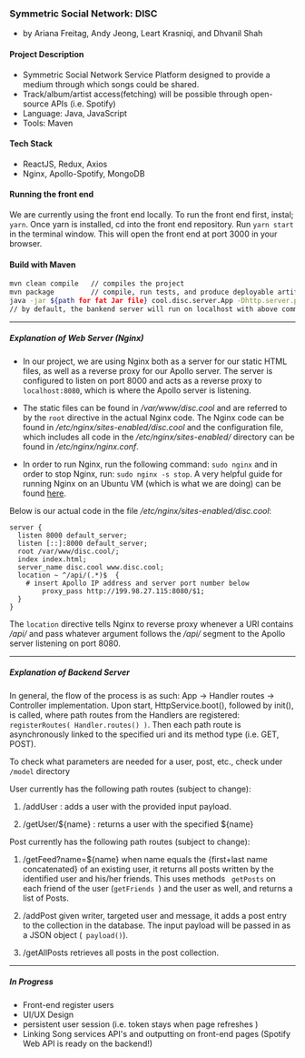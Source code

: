 ### Symmetric Social Network: DISC
- by Ariana Freitag, Andy Jeong, Leart Krasniqi, and Dhvanil Shah

#### Project Description
- Symmetric Social Network Service Platform designed to provide a medium through which songs could be shared.
- Track/album/artist access(fetching) will be possible through open-source APIs (i.e. Spotify)
- Language: Java, JavaScript
- Tools: Maven

#### Tech Stack
- ReactJS, Redux, Axios
- Nginx, Apollo-Spotify, MongoDB

#### Running the front end
We are currently using the front end locally. To run the front end first, instal; `yarn`.
Once yarn is installed, cd into the front end repository. Run `yarn start` in the terminal window.
This will open the front end at port 3000 in your browser.

#### Build with Maven
```bash
mvn clean compile   // compiles the project
mvn package         // compile, run tests, and produce deployable artifact (fat .jar)
java -jar ${path for fat Jar file} cool.disc.server.App -Dhttp.server.port=${port} // specify path and port address
// by default, the bankend server will run on localhost with above command
```
********
##### Explanation of Web Server (Nginx)
- In our project, we are using Nginx both as a server for our static HTML files, as well as a reverse proxy for our Apollo server. The server is configured to listen on port 8000 and acts as a reverse proxy to `localhost:8080`, which is where the Apollo server is listening.  

- The static files can be found in */var/www/disc.cool* and are referred to by the `root` directive in the actual Nginx code.  The Nginx code can be found in */etc/nginx/sites-enabled/disc.cool* and the configuration file, which includes all code in the */etc/nginx/sites-enabled/* directory can be found in */etc/nginx/nginx.conf*.  

- In order to run Nginx, run the following command: `sudo nginx` and in order to stop Nginx, run: `sudo nginx -s stop`.  A very helpful guide for running Nginx on an Ubuntu VM (which is what we are doing) can be found [here](https://medium.com/@jgefroh/a-guide-to-using-nginx-for-static-websites-d96a9d034940?fbclid=IwAR2HYBfjMCbsoSDHM9SHxzrMWqOVn5nwLl1OegxakSP9Sp2OR5fa6gj9msw).

Below is our actual code in the file */etc/nginx/sites-enabled/disc.cool*:
```
server {
  listen 8000 default_server;
  listen [::]:8000 default_server;
  root /var/www/disc.cool/;
  index index.html;
  server_name disc.cool www.disc.cool;
  location ~ ^/api/(.*)$  {
	# insert Apollo IP address and server port number below
    	proxy_pass http://199.98.27.115:8080/$1;
  }
}
```
The `location` directive tells Nginx to reverse proxy whenever a URI contains */api/* and pass whatever argument follows the */api/* segment to the Apollo server listening on port 8080.

********
##### Explanation of Backend Server
In general, the flow of the process is as such:
App -> Handler routes -> Controller implementation. Upon start, HttpService.boot(), followed by init(), is called, where path routes from the Handlers are registered: ```registerRoutes( Handler.routes() )```. Then each path route is asynchronously linked to the specified uri and its method type (i.e. GET, POST).

To check what parameters are needed for a user, post, etc., check under ```/model``` directory

User currently has the following path routes (subject to change):
  1) /addUser : adds a user with the provided input payload.

  2) /getUser/${name} : returns a user with the specified ${name}

Post currently has the following path routes (subject to change):
  1) /getFeed?name=${name}
  when name equals the {first+last name concatenated} of an existing user, it returns all posts written by the identified user and his/her friends. This uses methods ``` getPosts``` on each friend of the user (```getFriends ```) and the user as well, and returns a list of Posts.

  2) /addPost
  given writer, targeted user and message, it adds a post entry to the collection in the database. The input payload will be passed in as a JSON object (``` payload()```).

  3) /getAllPosts
  retrieves all posts in the post collection.

********
##### In Progress
- Front-end register users
- UI/UX Design
- persistent user session (i.e. token stays when page refreshes )
- Linking Song services API's and outputting on front-end pages (Spotify Web API is ready on the backend!)
